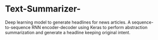 # Text-Summarizer-
Deep learning model to generate headlines for news articles. A sequence-to-sequence RNN encoder-decoder using Keras to perform abstraction summarization and generate a headline keeping original intent.
